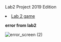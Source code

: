 Lab2 Project 2019 Edition 

<li><a href="Web/lab2/index.html">Lab 2 game</a></li>

**error from lab2**

![error_screen (2)](https://user-images.githubusercontent.com/58943138/103498937-fa75d380-4e78-11eb-8550-49f164f0f42d.png)

